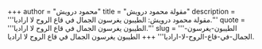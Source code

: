 +++
author = "محمود درويش"
title = "مقولة محمود درويش"
description = '''مقولة محمود درويش: الطيبون يغرسون الجمال في قاع الروح لا اراديا.'''
quote = '''الطيبون يغرسون الجمال في قاع الروح لا اراديا.'''
slug = '''الطيبون-يغرسون-الجمال-في-قاع-الروح-لا-اراديا'''
+++
الطيبون يغرسون الجمال في قاع الروح لا اراديا.
